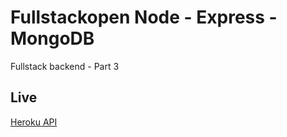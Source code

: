 # Fullstackopen Node - Express - MongoDB

Fullstack backend - Part 3

## Live

[Heroku API](https://phonebook-fullstackopen-arthurgc.onrender.com/api/persons)
